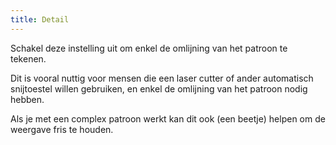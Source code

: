 ```yaml
---
title: Detail
---
```


Schakel deze instelling uit om enkel de omlijning van het patroon te tekenen.

Dit is vooral nuttig voor mensen die een laser cutter of ander automatisch snijtoestel willen gebruiken, en enkel de omlijning van het patroon nodig hebben.

<Note>

Als je met een complex patroon werkt kan dit ook (een beetje) helpen om de weergave fris te houden.

</Note>